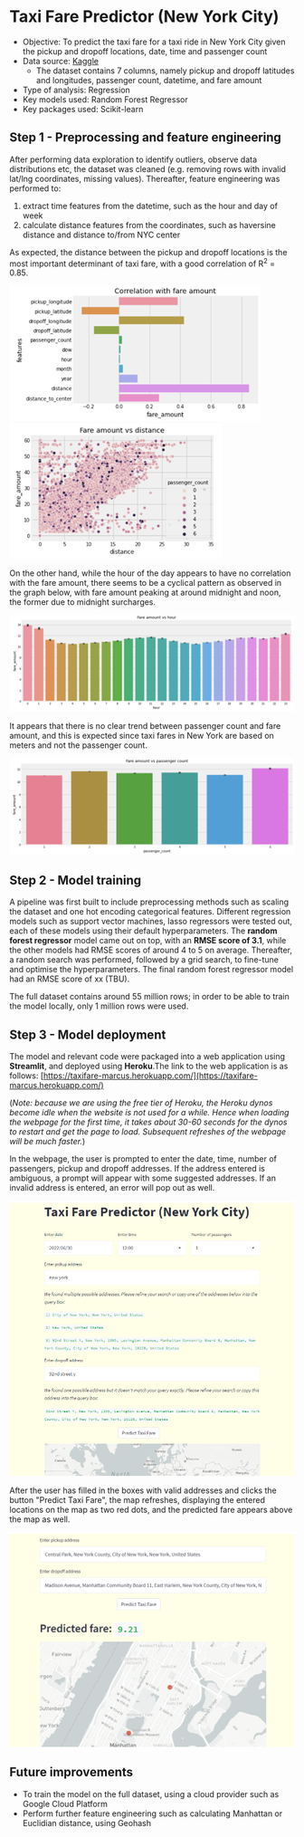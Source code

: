 # Taxi Fare Predictor (New York City)
- Objective: To predict the taxi fare for a taxi ride in New York City given the pickup and dropoff locations, date, time and passenger count
- Data source: [Kaggle](https://www.kaggle.com/competitions/new-york-city-taxi-fare-prediction/overview)
  - The dataset contains 7 columns, namely pickup and dropoff latitudes and longitudes, passenger count, datetime, and fare amount
- Type of analysis: Regression
- Key models used: Random Forest Regressor
- Key packages used: Scikit-learn

## Step 1 - Preprocessing and feature engineering
After performing data exploration to identify outliers, observe data distributions etc, the dataset was cleaned (e.g. removing rows with invalid lat/lng coordinates, missing values). Thereafter, feature engineering was performed to:
  1. extract time features from the datetime, such as the hour and day of week
  2. calculate distance features from the coordinates, such as haversine distance and distance to/from NYC center

As expected, the distance between the pickup and dropoff locations is the most important determinant of taxi fare, with a good correlation of R<sup>2</sup> = 0.85.

<img src="images/correlation.png" alt="correlation" height="240"/><img src="images/distance-fare.png" alt="distance-fare" height="240"/>

On the other hand, while the hour of the day appears to have no correlation with the fare amount, there seems to be a cyclical pattern as observed in the graph below, with fare amount peaking at around midnight and noon, the former due to midnight surcharges.

![hour-fare](images/hour-fare.png)

It appears that there is no clear trend between passenger count and fare amount, and this is expected since taxi fares in New York are based on meters and not the passenger count.

![passenger-fare](images/passenger-fare.png)


## Step 2 - Model training
A pipeline was first built to include preprocessing methods such as scaling the dataset and one hot encoding categorical features. Different regression models such as support vector machines, lasso regressors were tested out, each of these models using their default hyperparameters. The **random forest regressor** model came out on top, with an **RMSE score of 3.1**, while the other models had RMSE scores of around 4 to 5 on average. Thereafter, a random search was performed, followed by a grid search, to fine-tune and optimise the hyperparameters. The final random forest regressor model had an RMSE score of xx (TBU).

The full dataset contains around 55 million rows; in order to be able to train the model locally, only 1 million rows were used.

## Step 3 - Model deployment
The model and relevant code were packaged into a web application using **Streamlit**, and deployed using **Heroku**.The link to the web application is as follows: [https://taxifare-marcus.herokuapp.com/](https://taxifare-marcus.herokuapp.com/)

(*Note: because we are using the free tier of Heroku, the Heroku dynos become idle when the website is not used for a while. Hence when loading the webpage for the first time, it takes about 30-60 seconds for the dynos to restart and get the page to load. Subsequent refreshes of the webpage will be much faster.*)

In the webpage, the user is prompted to enter the date, time, number of passengers, pickup and dropoff addresses. If the address entered is ambiguous, a prompt will appear with some suggested addresses. If an invalid address is entered, an error will pop out as well.

![website1](images/website1.png)

After the user has filled in the boxes with valid addresses and clicks the button "Predict Taxi Fare", the map refreshes, displaying the entered locations on the map as two red dots, and the predicted fare appears above the map as well.

![website2](images/website2.png)

## Future improvements
- To train the model on the full dataset, using a cloud provider such as Google Cloud Platform
- Perform further feature engineering such as calculating Manhattan or Euclidian distance, using Geohash
